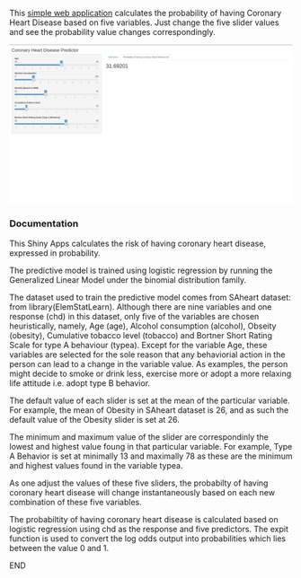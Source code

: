 
This [simple web application](https://wyquek71.shinyapps.io/shinyappassignment/) calculates the probability of having Coronary Heart Disease based on five variables.
Just change the five slider values and see the probability value changes correspondingly.

![image of Webapp](https://github.com/qwyeow/JHU_DataScience/blob/master/ShinyApps/Heart_Disease_Predictor/Mockup.png)
### Documentation

This Shiny Apps calculates the risk of having coronary heart disease, expressed in probability.

The predictive model is trained using logistic regression by running the Generalized Linear Model under the binomial distribution family. 

The dataset used to train the predictive model comes from SAheart dataset: from library(ElemStatLearn). Although there are nine variables and one response (chd) in this dataset, only five of the variables are chosen heuristically, namely, Age (age), Alcohol consumption (alcohol), Obseity (obesity), Cumulative tobacco level (tobacco) and Bortner Short Rating Scale for type A behaviour (typea). Except for the variable Age, these variables are selected for the sole reason that any behaviorial action in the person can lead to a change in the variable value. As examples, the person might decide to smoke or drink less, exercise more or adopt a more relaxing life attitude i.e. adopt type B behavior.

The default value of each slider is set at the mean of the particular variable. For example, the mean of Obesity in SAheart dataset is 26, and as such the default value of the Obesity slider is set at 26. 


The minimum and maximum value of the slider are correspondinly the lowest and highest value foung in that particular variable. For example, Type A Behavior is set at minimally 13 and maximally 78 as these are the minimum and highest values found in the variable typea.

As one adjust the values of these five sliders, the probabilty of having coronary heart disease will change instantaneously based on each new combination of these five variables.

The probabiltity of having coronary heart disease is calculated based on logistic regression using chd as the response and five predictors.  The expit function is used to convert the log odds output into probabilities which lies between the value 0 and 1.

END
 
